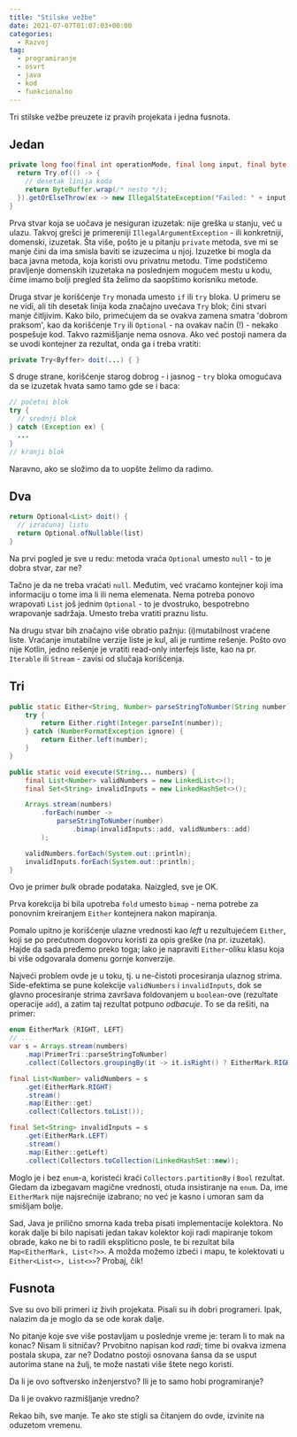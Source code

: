 ```yaml
---
title: "Stilske vežbe"
date: 2021-07-07T01:07:03+00:00
categories:
  - Razvoj
tag:
  - programiranje
  - osvrt
  - java
  - kod
  - funkcionalno
---
```


Tri stilske vežbe preuzete iz pravih projekata i jedna fusnota.

<!--more-->

## Jedan

```java
private long foo(final int operationMode, final long input, final byte[] key) {
  return Try.of(() -> {
    // desetak linija koda
    return ByteBuffer.wrap(/* nesto */);
  }).getOrElseThrow(ex -> new IllegalStateException("Failed: " + input, ex));
}
```

Prva stvar koja se uočava je nesiguran izuzetak: nije greška u stanju, već u ulazu. Takvoj grešci je primereniji `IllegalArgumentException` - ili konkretniji, domenski, izuzetak. Šta više, pošto je u pitanju `private` metoda, sve mi se manje čini da ima smisla baviti se izuzecima u njoj. Izuzetke bi mogla da baca javna metoda, koja koristi ovu privatnu metodu. Time podstičemo pravljenje domenskih izuzetaka na poslednjem mogućem mestu u kodu, čime imamo bolji pregled šta želimo da saopštimo korisniku metode.

Druga stvar je korišćenje `Try` monada umesto `if` ili `try` bloka. U primeru se ne vidi, ali tih desetak linija koda značajno uvećava `Try` blok; čini stvari manje čitljivim. Kako bilo, primećujem da se ovakva zamena smatra 'dobrom praksom', kao da korišćenje `Try` ili `Optional` - na ovakav način (!) - nekako pospešuje kod. Takvo razmišljanje nema osnova. Ako već postoji namera da se uvodi kontejner za rezultat, onda ga i treba vratiti:

```java
private Try<Byffer> doit(...) { }
```

S druge strane, korišćenje starog dobrog - i jasnog - `try` bloka omogućava da se izuzetak hvata samo tamo gde se i baca:

```java
// početni blok
try {
  // srednji blok
} catch (Exception ex) {
  ...
}
// kranji blok
```

Naravno, ako se složimo da to uopšte želimo da radimo.

## Dva

```java
return Optional<List> doit() {
  // izračunaj listu
  return Optional.ofNullable(list)
}
```

Na prvi pogled je sve u redu: metoda vraća `Optional` umesto `null` - to je dobra stvar, zar ne?

Tačno je da ne treba vraćati `null`. Međutim, već vraćamo kontejner koji ima informaciju o tome ima li ili nema elemenata. Nema potreba ponovo wrapovati `List` još jednim `Optional` - to je dvostruko, bespotrebno wrapovanje sadržaja. Umesto treba vratiti praznu listu.

Na drugu stvar bih značajno više obratio pažnju: (i)mutabilnost vraćene liste. Vraćanje imutabilne verzije liste je kul, ali je runtime rešenje. Pošto ovo nije Kotlin, jedno rešenje je vratiti read-only interfejs liste, kao na pr. `Iterable` ili `Stream` - zavisi od slučaja korišćenja.

## Tri

```java
public static Either<String, Number> parseStringToNumber(String number) {
    try {
        return Either.right(Integer.parseInt(number));
    } catch (NumberFormatException ignore) {
        return Either.left(number);
    }
}

public static void execute(String... numbers) {
    final List<Number> validNumbers = new LinkedList<>();
    final Set<String> invalidInputs = new LinkedHashSet<>();

    Arrays.stream(numbers)
        .forEach(number ->
            parseStringToNumber(number)
                .bimap(invalidInputs::add, validNumbers::add)
        );

    validNumbers.forEach(System.out::println);
    invalidInputs.forEach(System.out::println);
}
```

Ovo je primer _bulk_ obrade podataka. Naizgled, sve je OK.

Prva korekcija bi bila upotreba `fold` umesto `bimap` - nema potrebe za ponovnim kreiranjem `Either` kontejnera nakon mapiranja.

Pomalo upitno je korišćenje ulazne vrednosti kao _left_ u rezultujećem `Either`, koji se po prećutnom dogovoru koristi za opis greške (na pr. izuzetak). Hajde da sada pređemo preko toga; lako je napraviti `Either`-oliku klasu koja bi više odgovarala domenu gornje konverzije.

Najveći problem ovde je u toku, tj. u ne-čistoti procesiranja ulaznog strima. Side-efektima se pune kolekcije `validNumbers` i `invalidInputs`, dok se glavno procesiranje strima završava foldovanjem u `boolean`-ove (rezultate operacije `add`), a zatim taj rezultat potpuno _odbacuje_. To se da rešiti, na primer:

```java
enum EitherMark {RIGHT, LEFT}
// ...
var s = Arrays.stream(numbers)
    .map(PrimerTri::parseStringToNumber)
    .collect(Collectors.groupingBy(it -> it.isRight() ? EitherMark.RIGHT : EitherMark.LEFT));

final List<Number> validNumbers = s
    .get(EitherMark.RIGHT)
    .stream()
    .map(Either::get)
    .collect(Collectors.toList());

final Set<String> invalidInputs = s
    .get(EitherMark.LEFT)
    .stream()
    .map(Either::getLeft)
    .collect(Collectors.toCollection(LinkedHashSet::new));
```

Moglo je i bez `enum`-a, koristeći kraći `Collectors.partitionBy` i `Bool` rezultat. Gledam da izbegavam magične vrednosti, otuda insistiranje na `enum`. Da, ime `EitherMark` nije najsrećnije izabrano; no već je kasno i umoran sam da smišljam bolje.

Sad, Java je prilično smorna kada treba pisati implementacije kolektora. No korak dalje bi bilo napisati jedan takav kolektor koji radi mapiranje tokom obrade, kako ne bi to radili ekspliticno posle, te bi rezultat bila `Map<EitherMark, List<?>>`. A možda možemo izbeći i mapu, te kolektovati u `Either<List<>, List<>>`? Probaj, čik!

## Fusnota

Sve su ovo bili primeri iz živih projekata. Pisali su ih dobri programeri. Ipak, nalazim da je moglo da se ode korak dalje.

No pitanje koje sve više postavljam u poslednje vreme je: teram li to mak na konac? Nisam li sitničav? Prvobitno napisan kod _radi_; time bi ovakva izmena postala skupa, zar ne? Dodatno postoji osnovana šansa da se usput autorima stane na žulj, te može nastati više štete nego koristi.

Da li je ovo softversko inženjerstvo? Ili je to samo hobi programiranje?

Da li je ovakvo razmišljanje vredno?

Rekao bih, sve manje. Te ako ste stigli sa čitanjem do ovde, izvinite na oduzetom vremenu.
